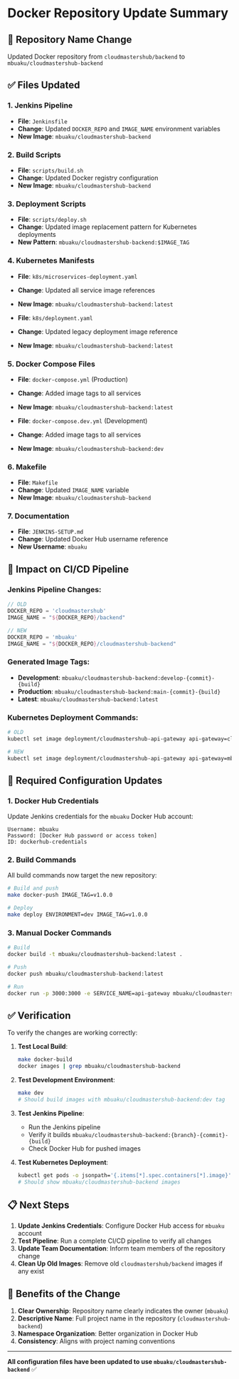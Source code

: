 # Docker Repository Update Summary

## 🔄 Repository Name Change

Updated Docker repository from `cloudmastershub/backend` to `mbuaku/cloudmastershub-backend`

## ✅ Files Updated

### 1. Jenkins Pipeline
- **File**: `Jenkinsfile`
- **Change**: Updated `DOCKER_REPO` and `IMAGE_NAME` environment variables
- **New Image**: `mbuaku/cloudmastershub-backend`

### 2. Build Scripts
- **File**: `scripts/build.sh`
- **Change**: Updated Docker registry configuration
- **New Image**: `mbuaku/cloudmastershub-backend`

### 3. Deployment Scripts
- **File**: `scripts/deploy.sh`
- **Change**: Updated image replacement pattern for Kubernetes deployments
- **New Pattern**: `mbuaku/cloudmastershub-backend:$IMAGE_TAG`

### 4. Kubernetes Manifests
- **File**: `k8s/microservices-deployment.yaml`
- **Change**: Updated all service image references
- **New Image**: `mbuaku/cloudmastershub-backend:latest`

- **File**: `k8s/deployment.yaml`
- **Change**: Updated legacy deployment image reference
- **New Image**: `mbuaku/cloudmastershub-backend:latest`

### 5. Docker Compose Files
- **File**: `docker-compose.yml` (Production)
- **Change**: Added image tags to all services
- **New Image**: `mbuaku/cloudmastershub-backend:latest`

- **File**: `docker-compose.dev.yml` (Development)
- **Change**: Added image tags to all services
- **New Image**: `mbuaku/cloudmastershub-backend:dev`

### 6. Makefile
- **File**: `Makefile`
- **Change**: Updated `IMAGE_NAME` variable
- **New Image**: `mbuaku/cloudmastershub-backend`

### 7. Documentation
- **File**: `JENKINS-SETUP.md`
- **Change**: Updated Docker Hub username reference
- **New Username**: `mbuaku`

## 🚀 Impact on CI/CD Pipeline

### Jenkins Pipeline Changes:
```groovy
// OLD
DOCKER_REPO = 'cloudmastershub'
IMAGE_NAME = "${DOCKER_REPO}/backend"

// NEW
DOCKER_REPO = 'mbuaku'
IMAGE_NAME = "${DOCKER_REPO}/cloudmastershub-backend"
```

### Generated Image Tags:
- **Development**: `mbuaku/cloudmastershub-backend:develop-{commit}-{build}`
- **Production**: `mbuaku/cloudmastershub-backend:main-{commit}-{build}`
- **Latest**: `mbuaku/cloudmastershub-backend:latest`

### Kubernetes Deployment Commands:
```bash
# OLD
kubectl set image deployment/cloudmastershub-api-gateway api-gateway=cloudmastershub/backend:v1.0.0

# NEW
kubectl set image deployment/cloudmastershub-api-gateway api-gateway=mbuaku/cloudmastershub-backend:v1.0.0
```

## 🔧 Required Configuration Updates

### 1. Docker Hub Credentials
Update Jenkins credentials for the `mbuaku` Docker Hub account:
```
Username: mbuaku
Password: [Docker Hub password or access token]
ID: dockerhub-credentials
```

### 2. Build Commands
All build commands now target the new repository:
```bash
# Build and push
make docker-push IMAGE_TAG=v1.0.0

# Deploy
make deploy ENVIRONMENT=dev IMAGE_TAG=v1.0.0
```

### 3. Manual Docker Commands
```bash
# Build
docker build -t mbuaku/cloudmastershub-backend:latest .

# Push
docker push mbuaku/cloudmastershub-backend:latest

# Run
docker run -p 3000:3000 -e SERVICE_NAME=api-gateway mbuaku/cloudmastershub-backend:latest
```

## ✅ Verification

To verify the changes are working correctly:

1. **Test Local Build**:
   ```bash
   make docker-build
   docker images | grep mbuaku/cloudmastershub-backend
   ```

2. **Test Development Environment**:
   ```bash
   make dev
   # Should build images with mbuaku/cloudmastershub-backend:dev tag
   ```

3. **Test Jenkins Pipeline**:
   - Run the Jenkins pipeline
   - Verify it builds `mbuaku/cloudmastershub-backend:{branch}-{commit}-{build}`
   - Check Docker Hub for pushed images

4. **Test Kubernetes Deployment**:
   ```bash
   kubectl get pods -o jsonpath='{.items[*].spec.containers[*].image}'
   # Should show mbuaku/cloudmastershub-backend images
   ```

## 📋 Next Steps

1. **Update Jenkins Credentials**: Configure Docker Hub access for `mbuaku` account
2. **Test Pipeline**: Run a complete CI/CD pipeline to verify all changes
3. **Update Team Documentation**: Inform team members of the repository change
4. **Clean Up Old Images**: Remove old `cloudmastershub/backend` images if any exist

## 🎯 Benefits of the Change

1. **Clear Ownership**: Repository name clearly indicates the owner (`mbuaku`)
2. **Descriptive Name**: Full project name in the repository (`cloudmastershub-backend`)
3. **Namespace Organization**: Better organization in Docker Hub
4. **Consistency**: Aligns with project naming conventions

---

**All configuration files have been updated to use `mbuaku/cloudmastershub-backend`** ✅